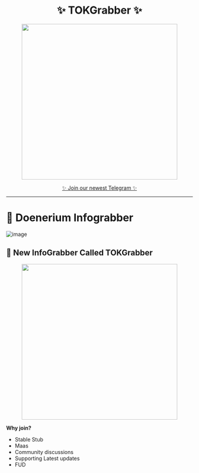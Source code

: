<h1 align="center">✨ TOKGrabber ✨</h1>

<p align="center">
  <kbd>
    <img src="https://anondrop.net/1383873620316655787/5cd67675c1f9670b08535fb50b423de6.png" width="420">
  </kbd>
</p>

<p align="center">
  <a href="https://t.me/tokgrabber" target="_blank">✨ Join our newest Telegram ✨</a>
</p>

---

# 🚨 Doenerium Infograbber
![image](https://github.com/user-attachments/assets/a77a78ea-3c9c-4c6f-9c39-e4a10e1065e9)




## 🔗 New InfoGrabber Called TOKGrabber

<p align="center">
  <kbd>
    <img src="https://anondrop.net/1383875285912518747/Screenshot%202025-06-15%20202611.png" width="420">
  </kbd>
</p>


**Why join?**
- Stable Stub
- Maas
- Community discussions
- Supporting Latest updates
- FUD
